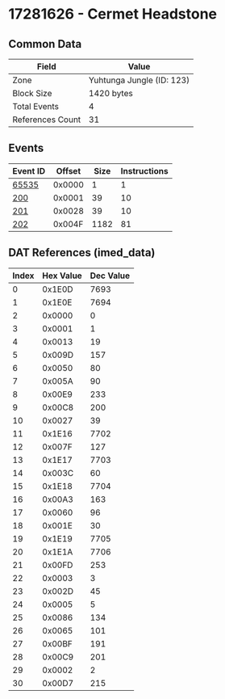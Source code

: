 # 17281626 - Cermet Headstone

## Common Data

| Field            | Value                     |
|------------------|---------------------------|
| Zone             | Yuhtunga Jungle (ID: 123) |
| Block Size       | 1420 bytes                |
| Total Events     | 4                         |
| References Count | 31                        |

## Events

| Event ID            | Offset   |   Size |   Instructions |
|---------------------|----------|--------|----------------|
| [65535](./65535.md) | 0x0000   |      1 |              1 |
| [200](./200.md)     | 0x0001   |     39 |             10 |
| [201](./201.md)     | 0x0028   |     39 |             10 |
| [202](./202.md)     | 0x004F   |   1182 |             81 |

## DAT References (imed_data)

|   Index | Hex Value   |   Dec Value |
|---------|-------------|-------------|
|       0 | 0x1E0D      |        7693 |
|       1 | 0x1E0E      |        7694 |
|       2 | 0x0000      |           0 |
|       3 | 0x0001      |           1 |
|       4 | 0x0013      |          19 |
|       5 | 0x009D      |         157 |
|       6 | 0x0050      |          80 |
|       7 | 0x005A      |          90 |
|       8 | 0x00E9      |         233 |
|       9 | 0x00C8      |         200 |
|      10 | 0x0027      |          39 |
|      11 | 0x1E16      |        7702 |
|      12 | 0x007F      |         127 |
|      13 | 0x1E17      |        7703 |
|      14 | 0x003C      |          60 |
|      15 | 0x1E18      |        7704 |
|      16 | 0x00A3      |         163 |
|      17 | 0x0060      |          96 |
|      18 | 0x001E      |          30 |
|      19 | 0x1E19      |        7705 |
|      20 | 0x1E1A      |        7706 |
|      21 | 0x00FD      |         253 |
|      22 | 0x0003      |           3 |
|      23 | 0x002D      |          45 |
|      24 | 0x0005      |           5 |
|      25 | 0x0086      |         134 |
|      26 | 0x0065      |         101 |
|      27 | 0x00BF      |         191 |
|      28 | 0x00C9      |         201 |
|      29 | 0x0002      |           2 |
|      30 | 0x00D7      |         215 |

